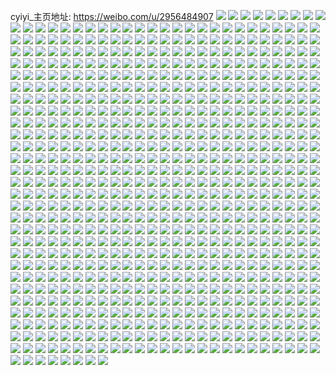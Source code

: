 cyiyi_主页地址: https://weibo.com/u/2956484907 
![](https://wx4.sinaimg.cn/mw2000/b038612bgy1h96nxqdq5dj20u01hc7wh.jpg) 
![](https://wx4.sinaimg.cn/mw2000/b038612bgy1h8zuvfen6yj248w6dcqvd.jpg) 
![](https://wx4.sinaimg.cn/mw2000/b038612bgy1h90svo3au1j26dc48w4qx.jpg) 
![](https://wx4.sinaimg.cn/mw2000/b038612bgy1h93q612ajaj223u35shdu.jpg) 
![](https://wx4.sinaimg.cn/mw2000/b038612bgy1h94slt84tcj22dc35snph.jpg) 
![](https://wx4.sinaimg.cn/mw2000/b038612bgy1h94sni13vaj21hc0zkdn4.jpg) 
![](https://wx4.sinaimg.cn/mw2000/b038612bgy1h94srbaf8bj21hc0zkq6m.jpg) 
![](https://wx4.sinaimg.cn/mw2000/b038612bgy1h8oos2y6pdj20sg0w615r.jpg) 
![](https://wx4.sinaimg.cn/mw2000/b038612bgy1h8oos2gsmoj20sg0zdqik.jpg) 
![](https://wx4.sinaimg.cn/mw2000/b038612bgy1h8jmyud7vwj210u1ge7so.jpg) 
![](https://wx4.sinaimg.cn/mw2000/b038612bgy1h8jmz20yt2j21400u0gw9.jpg) 
![](https://wx4.sinaimg.cn/mw2000/b038612bgy1h8jmxv2dutj22dr36c1ky.jpg) 
![](https://wx4.sinaimg.cn/mw2000/b038612bgy1h8jmz1f177j20u00lpn1i.jpg) 
![](https://wx4.sinaimg.cn/mw2000/b038612bgy1h8e7xm4horj20qo0vv42u.jpg) 
![](https://wx4.sinaimg.cn/mw2000/b038612bgy1h8c1e96xmnj22c02c0b29.jpg) 
![](https://wx4.sinaimg.cn/mw2000/b038612bgy1h8c1eamc66j22bc334b2a.jpg) 
![](https://wx4.sinaimg.cn/mw2000/b038612bgy1h8c1ecoy7lj23342bcnpf.jpg) 
![](https://wx4.sinaimg.cn/mw2000/b038612bgy1h8c1eexruxj20qo0v6q5o.jpg) 
![](https://wx4.sinaimg.cn/mw2000/b038612bgy1h8c1efz1tnj23342bckjl.jpg) 
![](https://wx4.sinaimg.cn/mw2000/b038612bgy1h8c1ehq6q7j22bc334qv6.jpg) 
![](https://wx4.sinaimg.cn/mw2000/b038612bgy1h7upljohsej21uo18gx1p.jpg) 
![](https://wx4.sinaimg.cn/mw2000/b038612bgy1h7upll0g84j21uo18gkj2.jpg) 
![](https://wx4.sinaimg.cn/mw2000/b038612bgy1h7upllkxhuj21lr164kgd.jpg) 
![](https://wx4.sinaimg.cn/mw2000/b038612bgy1h7upln0in0j21uo18gh8w.jpg) 
![](https://wx4.sinaimg.cn/mw2000/b038612bgy1h7uplpyl3zj21uo18gu0x.jpg) 
![](https://wx4.sinaimg.cn/mw2000/b038612bgy1h7vlaq2b5sj21tg28c1kx.jpg) 
![](https://wx4.sinaimg.cn/mw2000/b038612bgy1h7vfd5a857j21970w14am.jpg) 
![](https://wx4.sinaimg.cn/mw2000/b038612bgy1h7vlaogksxj21o01o04qp.jpg) 
![](https://wx4.sinaimg.cn/mw2000/b038612bgy1h7vlvvjd2sj20od0ekwh3.jpg) 
![](https://wx4.sinaimg.cn/mw2000/b038612bgy1h7o5r76q59j22202inkjl.jpg) 
![](https://wx4.sinaimg.cn/mw2000/b038612bgy1h7o5t5d5bjj22bc3341kz.jpg) 
![](https://wx4.sinaimg.cn/mw2000/b038612bgy1h7oo7ns8m5j20q10knmzp.jpg) 
![](https://wx4.sinaimg.cn/mw2000/b038612bgy1h7o5t7y104j23342bc4qr.jpg) 
![](https://wx4.sinaimg.cn/mw2000/b038612bgy1h7o5t2x3e6j21w02io1ky.jpg) 
![](https://wx4.sinaimg.cn/mw2000/b038612bgy1h7o5tocopaj20qo0hxmyt.jpg) 
![](https://wx4.sinaimg.cn/mw2000/b038612bgy1h7eelb5d2kj22c0340qh4.jpg) 
![](https://wx4.sinaimg.cn/mw2000/b038612bgy1h7eeldxhe1j22c0340qct.jpg) 
![](https://wx4.sinaimg.cn/mw2000/b038612bgy1h7ej74iyfbj20kq0e20uy.jpg) 
![](https://wx4.sinaimg.cn/mw2000/b038612bgy1h7ejcf5oxdj20iy0cbjsm.jpg) 
![](https://wx4.sinaimg.cn/mw2000/b038612bgy1h7ejbevjkxj20tp0staba.jpg) 
![](https://wx4.sinaimg.cn/mw2000/b038612bgy1h7eelvpy4lj20om0mgwjq.jpg) 
![](https://wx4.sinaimg.cn/mw2000/b038612bgy1h7eje5a1d6j20qo0kxmxu.jpg) 
![](https://wx4.sinaimg.cn/mw2000/b038612bgy1h7ej6qqtb5j21be0qoqc6.jpg) 
![](https://wx4.sinaimg.cn/mw2000/b038612bgy1h7ejelp4ruj20qo13t40d.jpg) 
![](https://wx4.sinaimg.cn/mw2000/b038612bgy1h7aaztchygj20q10gbjtr.jpg) 
![](https://wx4.sinaimg.cn/mw2000/b038612bgy1h7970r8eu0j20om0qdwj1.jpg) 
![](https://wx4.sinaimg.cn/mw2000/b038612bgy1h74i5pjxomj20u01t0qht.jpg) 
![](https://wx4.sinaimg.cn/mw2000/b038612bgy1h74i5t8i8qj20u01t07jq.jpg) 
![](https://wx4.sinaimg.cn/mw2000/b038612bgy1h70mpth1grj21mc25s0xe.jpg) 
![](https://wx4.sinaimg.cn/mw2000/b038612bgy1h70mpr9gf6j216o16ows9.jpg) 
![](https://wx4.sinaimg.cn/mw2000/b038612bgy1h70mpq2thyj20u0190dog.jpg) 
![](https://wx4.sinaimg.cn/mw2000/b038612bgy1h70mm0iycsj21ba0zgn01.jpg) 
![](https://wx4.sinaimg.cn/mw2000/b038612bgy1h70mrb2hrvj21mc25se81.jpg) 
![](https://wx4.sinaimg.cn/mw2000/b038612bgy1h70mt47l6zj20u019o45m.jpg) 
![](https://wx4.sinaimg.cn/mw2000/b038612bgy1h6tmu453wgj21o0280k0z.jpg) 
![](https://wx4.sinaimg.cn/mw2000/b038612bgy1h6tlksmc5xj23402c07wh.jpg) 
![](https://wx4.sinaimg.cn/mw2000/b038612bgy1h6tmopzjx8j21n21ginj2.jpg) 
![](https://wx4.sinaimg.cn/mw2000/b038612bgy1h6tjzqw55qj20sg2dc1kx.jpg) 
![](https://wx4.sinaimg.cn/mw2000/b038612bgy1h6tmocp9xdj21jk0zjjt1.jpg) 
![](https://wx4.sinaimg.cn/mw2000/b038612bgy1h6sjs6wudtj20lo0i477t.jpg) 
![](https://wx4.sinaimg.cn/mw2000/b038612bgy1h6sjrw9yugj22bc3347wi.jpg) 
![](https://wx4.sinaimg.cn/mw2000/b038612bgy1h6sjgasstgj20sg16owpa.jpg) 
![](https://wx4.sinaimg.cn/mw2000/b038612bgy1h6sje0e2zlj22bc334u0y.jpg) 
![](https://wx4.sinaimg.cn/mw2000/b038612bgy1h6jcie0l6gj20tc0t2q7h.jpg) 
![](https://wx4.sinaimg.cn/mw2000/b038612bgy1h6g7wrxa0zj20nm0n9wh7.jpg) 
![](https://wx4.sinaimg.cn/mw2000/b038612bgy1h6emetyx6tj20u01nb7jb.jpg) 
![](https://wx4.sinaimg.cn/mw2000/b038612bgy1h6ei3lnr59j217k0wo49r.jpg) 
![](https://wx4.sinaimg.cn/mw2000/b038612bgy1h68ivojak1j20qo0vh0ta.jpg) 
![](https://wx4.sinaimg.cn/mw2000/b038612bgy1h686wek46hj20sg11lwfo.jpg) 
![](https://wx4.sinaimg.cn/mw2000/b038612bgy1h60itpb307j20u00hgq3a.jpg) 
![](https://wx4.sinaimg.cn/mw2000/b038612bgy1h5z53sk1qej20om11o75j.jpg) 
![](https://wx4.sinaimg.cn/mw2000/b038612bgy1h5z53t0v4kj20om0mkwf4.jpg) 
![](https://wx4.sinaimg.cn/mw2000/b038612bgy1h5z53tp5cej20om0t5js9.jpg) 
![](https://wx4.sinaimg.cn/mw2000/b038612bgy1h60isn25d6j235s35sh2c.jpg) 
![](https://wx4.sinaimg.cn/mw2000/b038612bgy1h5z5i6nlb0j21ba0zgdid.jpg) 
![](https://wx4.sinaimg.cn/mw2000/b038612bgy1h5w1iq5ctzj21400u0aj2.jpg) 
![](https://wx4.sinaimg.cn/mw2000/b038612bgy1h5w1iqrny0j21ba0zg402.jpg) 
![](https://wx4.sinaimg.cn/mw2000/b038612bgy1h5ms4eydrrj23342bcnpf.jpg) 
![](https://wx4.sinaimg.cn/mw2000/b038612bgy1h5ms4bpxn6j23342bc7wi.jpg) 
![](https://wx4.sinaimg.cn/mw2000/b038612bgy1h5msgwi82uj20ot12lgp7.jpg) 
![](https://wx4.sinaimg.cn/mw2000/b038612bgy1h5ms4a117jj22c0340x6q.jpg) 
![](https://wx4.sinaimg.cn/mw2000/b038612bgy1h5iqyilxlsj20u0146dlz.jpg) 
![](https://wx4.sinaimg.cn/mw2000/b038612bgy1h5fz0j8u9qj20qn0t9abf.jpg) 
![](https://wx4.sinaimg.cn/mw2000/b038612bgy1h5eq7xx22fj20u0140dl3.jpg) 
![](https://wx4.sinaimg.cn/mw2000/b038612bgy1h5eq7yk8laj212p0u042j.jpg) 
![](https://wx4.sinaimg.cn/mw2000/b038612bgy1h5eqhshw4fj20u017ywin.jpg) 
![](https://wx4.sinaimg.cn/mw2000/b038612bgy1h5eq80xe69j21un0u07g3.jpg) 
![](https://wx4.sinaimg.cn/mw2000/b038612bgy1h5eq82iz3kj20ou1f6ad8.jpg) 
![](https://wx4.sinaimg.cn/mw2000/b038612bgy1h5eq83qtzsj21400u0jtu.jpg) 
![](https://wx4.sinaimg.cn/mw2000/b038612bgy1h5eq821p0jj20u0140gu3.jpg) 
![](https://wx4.sinaimg.cn/mw2000/b038612bgy1h5eq84jdoyj20u0140q6z.jpg) 
![](https://wx4.sinaimg.cn/mw2000/b038612bgy1h5wkko4udbj21hc0om0tu.jpg) 
![](https://wx4.sinaimg.cn/mw2000/b038612bgy1h55ccrgbs8j20u00dxwgk.jpg) 
![](https://wx4.sinaimg.cn/mw2000/b038612bgy1h55c71mldcj23342bc1kz.jpg) 
![](https://wx4.sinaimg.cn/mw2000/b038612bgy1h55c72s6g3j23342bcx6p.jpg) 
![](https://wx4.sinaimg.cn/mw2000/b038612bgy1h4v2bd37elj225s1mc4qp.jpg) 
![](https://wx4.sinaimg.cn/mw2000/b038612bgy1h4v2bbq7m0j225s1mchcg.jpg) 
![](https://wx4.sinaimg.cn/mw2000/b038612bgy1h4v2bfrs8zj21dk0rwdnr.jpg) 
![](https://wx4.sinaimg.cn/mw2000/b038612bgy1h4v2beq2vnj225s1mckjl.jpg) 
![](https://wx4.sinaimg.cn/mw2000/b038612bgy1h4v2bf8asxj20u0190wku.jpg) 
![](https://wx4.sinaimg.cn/mw2000/b038612bgy1h4v2mjhcjjj20u0140418.jpg) 
![](https://wx4.sinaimg.cn/mw2000/b038612bgy1h4rc5ohfpvj20py1e3ad5.jpg) 
![](https://wx4.sinaimg.cn/mw2000/b038612bgy1h4rar729oaj22ao328npe.jpg) 
![](https://wx4.sinaimg.cn/mw2000/b038612bgy1h4rar906i3j23282aonpe.jpg) 
![](https://wx4.sinaimg.cn/mw2000/b038612bgy1h4rbp66u35j22ip1w14qp.jpg) 
![](https://wx4.sinaimg.cn/mw2000/b038612bgy1h4rb7z56h3j22bc2mokjm.jpg) 
![](https://wx4.sinaimg.cn/mw2000/b038612bgy1h4rarc8cc3j23282ao4qr.jpg) 
![](https://wx4.sinaimg.cn/mw2000/b038612bgy1h4rarf498mj23282aohdv.jpg) 
![](https://wx4.sinaimg.cn/mw2000/b038612bgy1h4raqs62thj22bc334x6p.jpg) 
![](https://wx4.sinaimg.cn/mw2000/b038612bgy1h4raszk5f5j23282ao4qr.jpg) 
![](https://wx4.sinaimg.cn/mw2000/b038612bgy1h4kj8qz01gj23342bcb2a.jpg) 
![](https://wx4.sinaimg.cn/mw2000/b038612bgy1h4ewg0garuj20s10o30v1.jpg) 
![](https://wx4.sinaimg.cn/mw2000/b038612bgy1h4dkfeaw6lj20nn0k0mye.jpg) 
![](https://wx4.sinaimg.cn/mw2000/b038612bgy1h4drwpdvtwj20qk0m1ad3.jpg) 
![](https://wx4.sinaimg.cn/mw2000/b038612bgy1h4dker6lvhj22bc334u0y.jpg) 
![](https://wx4.sinaimg.cn/mw2000/b038612bgy1h4drvttwioj20qo0gnwf1.jpg) 
![](https://wx4.sinaimg.cn/mw2000/b038612bgy1h4bwr64lq9j20u01t0qbt.jpg) 
![](https://wx4.sinaimg.cn/mw2000/b038612bgy1h450x8q44hj22bc334x6p.jpg) 
![](https://wx4.sinaimg.cn/mw2000/b038612bgy1h450xam8nhj22bc334x6p.jpg) 
![](https://wx4.sinaimg.cn/mw2000/b038612bgy1h47dm7hck1j22bc334x6p.jpg) 
![](https://wx4.sinaimg.cn/mw2000/b038612bgy1h47l9r0zegj22bc334x6p.jpg) 
![](https://wx4.sinaimg.cn/mw2000/b038612bgy1h47l9ti4h1j22bc334u0x.jpg) 
![](https://wx4.sinaimg.cn/mw2000/b038612bgy1h47tgi2gptj23342bchdu.jpg) 
![](https://wx4.sinaimg.cn/mw2000/b038612bgy1h3svwbikfcj21400u047u.jpg) 
![](https://wx4.sinaimg.cn/mw2000/b038612bgy1h3syy5crezj23342bc4qr.jpg) 
![](https://wx4.sinaimg.cn/mw2000/b038612bgy1h3syyc3ywnj21wj1z94qp.jpg) 
![](https://wx4.sinaimg.cn/mw2000/b038612bgy1h3w0t9p20sj22bc26mx6p.jpg) 
![](https://wx4.sinaimg.cn/mw2000/b038612bgy1h3x5xs88k6j20mg0iwabz.jpg) 
![](https://wx4.sinaimg.cn/mw2000/b038612bgy1h3x5cqnb5kj22bc334x6p.jpg) 
![](https://wx4.sinaimg.cn/mw2000/b038612bgy1h3kmphhkslj20qo0qoadc.jpg) 
![](https://wx4.sinaimg.cn/mw2000/b038612bgy1h3cqikyc0ej22c03404qs.jpg) 
![](https://wx4.sinaimg.cn/mw2000/b038612bgy1h3cqish7bsj21900u0qdm.jpg) 
![](https://wx4.sinaimg.cn/mw2000/b038612bgy1h3cqih73xvj229u315kjm.jpg) 
![](https://wx4.sinaimg.cn/mw2000/b038612bgy1h3cqin39p0j23k02dcx6r.jpg) 
![](https://wx4.sinaimg.cn/mw2000/b038612bgy1h3cqirbgbqj23k02dcqv9.jpg) 
![](https://wx4.sinaimg.cn/mw2000/b038612bgy1h3cqo2f8zaj213y0u0gwf.jpg) 
![](https://wx4.sinaimg.cn/mw2000/b038612bgy1h3cqienfj7j20qc1cs15n.jpg) 
![](https://wx4.sinaimg.cn/mw2000/b038612bgy1h3cqif4ex7j20u00u0487.jpg) 
![](https://wx4.sinaimg.cn/mw2000/b038612bgy1h3cqifoqpxj20qc1d2du8.jpg) 
![](https://wx4.sinaimg.cn/mw2000/b038612bgy1h37ozusscpj23342bckjm.jpg) 
![](https://wx4.sinaimg.cn/mw2000/b038612bgy1h37ozwhcmoj22bc3341ky.jpg) 
![](https://wx4.sinaimg.cn/mw2000/b038612bgy1h3a3125zpbj216o1kw7ne.jpg) 
![](https://wx4.sinaimg.cn/mw2000/b038612bgy1h3a29er8i2j23342bcb2a.jpg) 
![](https://wx4.sinaimg.cn/mw2000/b038612bgy1h316v7vb9mj20qo0oadit.jpg) 
![](https://wx4.sinaimg.cn/mw2000/b038612bgy1h2xmiz3mrsj225s1mctz0.jpg) 
![](https://wx4.sinaimg.cn/mw2000/b038612bgy1h2xmix7cucj21kw16ong9.jpg) 
![](https://wx4.sinaimg.cn/mw2000/b038612bgy1h2m6kv0iv2j20sg28l7m5.jpg) 
![](https://wx4.sinaimg.cn/mw2000/b038612bgy1h2xmj261plj223w1emtty.jpg) 
![](https://wx4.sinaimg.cn/mw2000/b038612bgy1h2xcg2tm00j22c71zvhdt.jpg) 
![](https://wx4.sinaimg.cn/mw2000/b038612bgy1h2xmj0tg9cj225s1mcnlo.jpg) 
![](https://wx4.sinaimg.cn/mw2000/b038612bgy1h2xmivrttqj225s1mc4qp.jpg) 
![](https://wx4.sinaimg.cn/mw2000/b038612bgy1h2xmitxsr8j225s1mcb29.jpg) 
![](https://wx4.sinaimg.cn/mw2000/b038612bgy1h2yylyb94kj22bc334b29.jpg) 
![](https://wx4.sinaimg.cn/mw2000/b038612bgy1h2ykskxsjzj215v13v16q.jpg) 
![](https://wx4.sinaimg.cn/mw2000/b038612bgy1h2ykggz237j20qo0ph76g.jpg) 
![](https://wx4.sinaimg.cn/mw2000/b038612bgy1h2vklda4tzj235s2dc7wi.jpg) 
![](https://wx4.sinaimg.cn/mw2000/b038612bgy1h2vkl632bwj23344mo7wl.jpg) 
![](https://wx4.sinaimg.cn/mw2000/b038612bgy1h2vkl8xxqlj223u35su0y.jpg) 
![](https://wx4.sinaimg.cn/mw2000/b038612bgy1h2vbzc1d70j23402c0e82.jpg) 
![](https://wx4.sinaimg.cn/mw2000/b038612bly1h2v4uzgx73j21xn23nqv5.jpg) 
![](https://wx4.sinaimg.cn/mw2000/b038612bly1h2v7sam9xpj23344mo7wl.jpg) 
![](https://wx4.sinaimg.cn/mw2000/b038612bly1h2v4xtazboj24mo334nph.jpg) 
![](https://wx4.sinaimg.cn/mw2000/b038612bly1h2v4v5s6r6j22ao328b2b.jpg) 
![](https://wx4.sinaimg.cn/mw2000/b038612bgy1h2xacc915rj22dc35skjn.jpg) 
![](https://wx4.sinaimg.cn/mw2000/b038612bly1h2t6yd2zy1j22dc35sqv7.jpg) 
![](https://wx4.sinaimg.cn/mw2000/b038612bly1h2t6ykt9b9j223u35sx6p.jpg) 
![](https://wx4.sinaimg.cn/mw2000/b038612bly1h2t6ygu1nsj23344mo4qu.jpg) 
![](https://wx4.sinaimg.cn/mw2000/b038612bly1h2t6xiqvk8j23402dv1kz.jpg) 
![](https://wx4.sinaimg.cn/mw2000/b038612bly1h2t78385zpj24mo334npi.jpg) 
![](https://wx4.sinaimg.cn/mw2000/b038612bgy1h2xab92scyj23344moe85.jpg) 
![](https://wx4.sinaimg.cn/mw2000/b038612bgy1h2xabbzk21j235s23uqv6.jpg) 
![](https://wx4.sinaimg.cn/mw2000/b038612bgy1h2xabe1vgcj223u35s4qq.jpg) 
![](https://wx4.sinaimg.cn/mw2000/b038612bgy1h2xabi6uvkj235s23uqv6.jpg) 
![](https://wx4.sinaimg.cn/mw2000/b038612bgy1h2d062w21hj22bc3341ky.jpg) 
![](https://wx4.sinaimg.cn/mw2000/b038612bgy1h26tso32ogj23282aoe82.jpg) 
![](https://wx4.sinaimg.cn/mw2000/b038612bgy1h2juqrq6tpj229o2oxb2a.jpg) 
![](https://wx4.sinaimg.cn/mw2000/b038612bgy1h2jup0p8cnj22bc334npe.jpg) 
![](https://wx4.sinaimg.cn/mw2000/b038612bgy1h2ju3q61t1j23342bc7wi.jpg) 
![](https://wx4.sinaimg.cn/mw2000/b038612bgy1h2juvz7qstj20ok18rtea.jpg) 
![](https://wx4.sinaimg.cn/mw2000/b038612bgy1h2gdyqqgi6j21wj2bcu0x.jpg) 
![](https://wx4.sinaimg.cn/mw2000/b038612bgy1h2gdz0a1ldj223v35t7wi.jpg) 
![](https://wx4.sinaimg.cn/mw2000/b038612bgy1h2gdyt1qozj21uy2tfqv7.jpg) 
![](https://wx4.sinaimg.cn/mw2000/b038612bgy1h2gdyx26lwj23342bcu0y.jpg) 
![](https://wx4.sinaimg.cn/mw2000/b038612bgy1h2gdyuoh0tj20sg16otng.jpg) 
![](https://wx4.sinaimg.cn/mw2000/b038612bgy1h2gdyy5m7kj216o1kw18d.jpg) 
![](https://wx4.sinaimg.cn/mw2000/b038612bgy1h2ggpp6gddj235s35su0x.jpg) 
![](https://wx4.sinaimg.cn/mw2000/b038612bgy1h2gghdtu9gj23282aohdu.jpg) 
![](https://wx4.sinaimg.cn/mw2000/b038612bgy1h2gghgjjf7j20o10k540h.jpg) 
![](https://wx4.sinaimg.cn/mw2000/b038612bgy1h1z1u1ciakj22bc3344qq.jpg) 
![](https://wx4.sinaimg.cn/mw2000/b038612bgy1h21dd1nwynj22bc334x6p.jpg) 
![](https://wx4.sinaimg.cn/mw2000/b038612bgy1h1z1u6d1y9j22bc292kjl.jpg) 
![](https://wx4.sinaimg.cn/mw2000/b038612bgy1h1zl1bpemij22am3401ky.jpg) 
![](https://wx4.sinaimg.cn/mw2000/b038612bgy1h2081a2fxcj20m80goglv.jpg) 
![](https://wx4.sinaimg.cn/mw2000/b038612bgy1h21ddae6t5j216o1kwx5q.jpg) 
![](https://wx4.sinaimg.cn/mw2000/b038612bgy1h21dmqfxxcj22io1w0u0x.jpg) 
![](https://wx4.sinaimg.cn/mw2000/b038612bgy1h1z3axye48j21mc25s4qp.jpg) 
![](https://wx4.sinaimg.cn/mw2000/b038612bgy1h1z1u2pz6qj23342bcnpd.jpg) 
![](https://wx4.sinaimg.cn/mw2000/b038612bgy1h1t8yo7avcj20my0uln0c.jpg) 
![](https://wx4.sinaimg.cn/mw2000/b038612bgy1h1u1xrsel3j22bc334qv7.jpg) 
![](https://wx4.sinaimg.cn/mw2000/b038612bgy1h1tapdwumjj22bc2bc1ky.jpg) 
![](https://wx4.sinaimg.cn/mw2000/b038612bgy1h1wg6c8n7vj22bc1lv4qq.jpg) 
![](https://wx4.sinaimg.cn/mw2000/b038612bgy1h1wc5uencij23342bckjl.jpg) 
![](https://wx4.sinaimg.cn/mw2000/b038612bgy1h1t8ysmns1j23402c01l0.jpg) 
![](https://wx4.sinaimg.cn/mw2000/b038612bgy1h1wjtpytjgj22801o04qq.jpg) 
![](https://wx4.sinaimg.cn/mw2000/b038612bgy1h1t8ypjqg7j23342bcnpe.jpg) 
![](https://wx4.sinaimg.cn/mw2000/b038612bgy1h1wc81cdevj22bc334npd.jpg) 
![](https://wx4.sinaimg.cn/mw2000/b038612bgy1h1imd1s84mj22801o0npd.jpg) 
![](https://wx4.sinaimg.cn/mw2000/b038612bgy1h1imda4v9hj22c0340npf.jpg) 
![](https://wx4.sinaimg.cn/mw2000/b038612bgy1h1imd4i1jkj22801o01ky.jpg) 
![](https://wx4.sinaimg.cn/mw2000/b038612bgy1h1imk8qfy2j228p2zmu0y.jpg) 
![](https://wx4.sinaimg.cn/mw2000/b038612bgy1h19jwb1z1wj23342bcx6p.jpg) 
![](https://wx4.sinaimg.cn/mw2000/b038612bgy1h19jwc8rlyj23342bcu0x.jpg) 
![](https://wx4.sinaimg.cn/mw2000/b038612bgy1h19jwdjjqej23342bce82.jpg) 
![](https://wx4.sinaimg.cn/mw2000/b038612bgy1h1c1g5wed3j23342bcx6q.jpg) 
![](https://wx4.sinaimg.cn/mw2000/b038612bgy1h1d1c6y0qrj21kw16o7sz.jpg) 
![](https://wx4.sinaimg.cn/mw2000/b038612bgy1h1fbfj9ihhj23342bcb2b.jpg) 
![](https://wx4.sinaimg.cn/mw2000/b038612bgy1h18fh72vd3j210k0u0gpl.jpg) 
![](https://wx4.sinaimg.cn/mw2000/b038612bgy1h186rdro4wj20pc0dnjsb.jpg) 
![](https://wx4.sinaimg.cn/mw2000/b038612bgy1h13y1h4bpxj20u0160q8x.jpg) 
![](https://wx4.sinaimg.cn/mw2000/b038612bgy1h17ehvhkxbj20pc0dnt9c.jpg) 
![](https://wx4.sinaimg.cn/mw2000/b038612bgy1h16biixoitj20u0140ady.jpg) 
![](https://wx4.sinaimg.cn/mw2000/b038612bgy1h1dtf3z2hnj20sg19e4l0.jpg) 
![](https://wx4.sinaimg.cn/mw2000/b038612bgy1h1dtf4ew12j21400u07cd.jpg) 
![](https://wx4.sinaimg.cn/mw2000/b038612bgy1h1dtf5ryr3j20u0140gtc.jpg) 
![](https://wx4.sinaimg.cn/mw2000/b038612bgy1h1dtf4xv9jj21400u0tgo.jpg) 
![](https://wx4.sinaimg.cn/mw2000/b038612bgy1h0y1p775yfj22bc3347wi.jpg) 
![](https://wx4.sinaimg.cn/mw2000/b038612bgy1h0y1pcip8vj23342bcx6p.jpg) 
![](https://wx4.sinaimg.cn/mw2000/b038612bgy1h0y1qs5fjqj23342bc4qr.jpg) 
![](https://wx4.sinaimg.cn/mw2000/b038612bgy1h0y1p5iokjj22c0340b2a.jpg) 
![](https://wx4.sinaimg.cn/mw2000/b038612bgy1h0y1p9ry9xj23342bcu0z.jpg) 
![](https://wx4.sinaimg.cn/mw2000/b038612bgy1h0y1pb4go7j216o1kw7wh.jpg) 
![](https://wx4.sinaimg.cn/mw2000/b038612bgy1h0omkztg4rj23342bcx6p.jpg) 
![](https://wx4.sinaimg.cn/mw2000/b038612bgy1h0r79xgke5j21kw16oqv5.jpg) 
![](https://wx4.sinaimg.cn/mw2000/b038612bgy1h0r7a7b1mfj216o1kwtra.jpg) 
![](https://wx4.sinaimg.cn/mw2000/b038612bgy1h0r792mp0lj216o1kwnpd.jpg) 
![](https://wx4.sinaimg.cn/mw2000/b038612bgy1h0r7d0oya3j21kw16ou0x.jpg) 
![](https://wx4.sinaimg.cn/mw2000/b038612bgy1h0r7l8gq8dj21kw16ohcc.jpg) 
![](https://wx4.sinaimg.cn/mw2000/b038612bgy1h02xlvc3raj23282aoqv6.jpg) 
![](https://wx4.sinaimg.cn/mw2000/b038612bgy1h02xltv4flj21kw16o7n1.jpg) 
![](https://wx4.sinaimg.cn/mw2000/b038612bgy1h0ao7mezc7j23342bc1l0.jpg) 
![](https://wx4.sinaimg.cn/mw2000/b038612bgy1h02xlz0yjdj23402c0e83.jpg) 
![](https://wx4.sinaimg.cn/mw2000/b038612bgy1h02xm29hi0j22c0340u0y.jpg) 
![](https://wx4.sinaimg.cn/mw2000/b038612bgy1h0ao7ylt41j23342bc4qq.jpg) 
![](https://wx4.sinaimg.cn/mw2000/b038612bgy1h0ao7qghs3j22bc334e82.jpg) 
![](https://wx4.sinaimg.cn/mw2000/b038612bgy1h0aon83w3yj20qo0jowhb.jpg) 
![](https://wx4.sinaimg.cn/mw2000/b038612bgy1h0aogg6b4bj23342bcx6p.jpg) 
![](https://wx4.sinaimg.cn/mw2000/b038612bgy1gzy1kfbgbsj216o1kwqge.jpg) 
![](https://wx4.sinaimg.cn/mw2000/b038612bgy1gzy1kj8yr2j22402tc1l0.jpg) 
![](https://wx4.sinaimg.cn/mw2000/b038612bgy1gzy1kgjfbcj22402tc1ky.jpg) 
![](https://wx4.sinaimg.cn/mw2000/b038612bgy1gzdbkp6tk8j22b42b4kjl.jpg) 
![](https://wx4.sinaimg.cn/mw2000/b038612bgy1gzdbliqpnwj22b42b4npd.jpg) 
![](https://wx4.sinaimg.cn/mw2000/b038612bgy1gzdbmiiakuj20u00u0gn9.jpg) 
![](https://wx4.sinaimg.cn/mw2000/b038612bgy1gzde9z2skyj20qo0xmwf8.jpg) 
![](https://wx4.sinaimg.cn/mw2000/b038612bgy1gzdbt79fhoj20sg1kwdu8.jpg) 
![](https://wx4.sinaimg.cn/mw2000/b038612bgy1gzdeaprfsoj21w02io7wh.jpg) 
![](https://wx4.sinaimg.cn/mw2000/b038612bgy1gzcr6mn2a4j20u01t0dl8.jpg) 
![](https://wx4.sinaimg.cn/mw2000/b038612bgy1gzb1ss735tj23282ao1kz.jpg) 
![](https://wx4.sinaimg.cn/mw2000/b038612bgy1gzb1su1e6pj23282ao4qq.jpg) 
![](https://wx4.sinaimg.cn/mw2000/b038612bgy1gz6igla9ssj20u0140qe0.jpg) 
![](https://wx4.sinaimg.cn/mw2000/b038612bgy1gz6igc7c3mj21mc25sb29.jpg) 
![](https://wx4.sinaimg.cn/mw2000/b038612bgy1gz6igej2hfj21mc1mchdt.jpg) 
![](https://wx4.sinaimg.cn/mw2000/b038612bgy1gz6igk9qw9j21mc25shdt.jpg) 
![](https://wx4.sinaimg.cn/mw2000/b038612bgy1gz6igpq8t9j218y0ty12x.jpg) 
![](https://wx4.sinaimg.cn/mw2000/b038612bgy1gz6iggz95hj21mc1mcb29.jpg) 
![](https://wx4.sinaimg.cn/mw2000/b038612bgy1gz4ughn94cj20u01o0wkq.jpg) 
![](https://wx4.sinaimg.cn/mw2000/b038612bgy1gz4ugi3ujej20u01o0tdh.jpg) 
![](https://wx4.sinaimg.cn/mw2000/b038612bgy1gz4ugjhy9oj20u01o0gps.jpg) 
![](https://wx4.sinaimg.cn/mw2000/b038612bgy1gz4ugk4a4lj20u01nzwla.jpg) 
![](https://wx4.sinaimg.cn/mw2000/b038612bgy1gz4ugkmvm3j20u01o0q6f.jpg) 
![](https://wx4.sinaimg.cn/mw2000/b038612bgy1gz4ugl2wc6j20u01o0ai8.jpg) 
![](https://wx4.sinaimg.cn/mw2000/b038612bgy1gz4uglk8x4j20u01nzwlx.jpg) 
![](https://wx4.sinaimg.cn/mw2000/b038612bgy1gz4uglztalj20u01nzjvo.jpg) 
![](https://wx4.sinaimg.cn/mw2000/b038612bgy1gz1qyh8g51j22b42b4x6p.jpg) 
![](https://wx4.sinaimg.cn/mw2000/b038612bgy1gz1qyio5o2j21w01w07wi.jpg) 
![](https://wx4.sinaimg.cn/mw2000/b038612bgy1gz1r00s0u6j22bc2bckjl.jpg) 
![](https://wx4.sinaimg.cn/mw2000/b038612bgy1gz1r027dbaj22bc2bcqv5.jpg) 
![](https://wx4.sinaimg.cn/mw2000/b038612bgy1gz0ftguvyqj206o06oglu.jpg) 
![](https://wx4.sinaimg.cn/mw2000/b038612bgy1gyq9i8b972j21o0190qv5.jpg) 
![](https://wx4.sinaimg.cn/mw2000/b038612bgy1gyjtvfunq3j20qs0ppgnb.jpg) 
![](https://wx4.sinaimg.cn/mw2000/b038612bgy1gydaezvnpaj23342bc7wj.jpg) 
![](https://wx4.sinaimg.cn/mw2000/b038612bgy1gydaenc2sij22yn22l4qq.jpg) 
![](https://wx4.sinaimg.cn/mw2000/b038612bgy1gydaexlnypj23342bcnpd.jpg) 
![](https://wx4.sinaimg.cn/mw2000/b038612bgy1gyddiu5jhtj21kw16owyd.jpg) 
![](https://wx4.sinaimg.cn/mw2000/b038612bgy1gxs6wtjuduj20u01t0gs2.jpg) 
![](https://wx4.sinaimg.cn/mw2000/b038612bgy1gxs6wu5aalj20u01t013h.jpg) 
![](https://wx4.sinaimg.cn/mw2000/b038612bgy1gxs6wun2dqj20u01t011q.jpg) 
![](https://wx4.sinaimg.cn/mw2000/b038612bgy1gxpb0nz5yuj20qo0jgq4e.jpg) 
![](https://wx4.sinaimg.cn/mw2000/b038612bgy1gxpb0opx6mj20qk0jhjsu.jpg) 
![](https://wx4.sinaimg.cn/mw2000/b038612bgy1gxeylx2lu8j20qo0i0q5e.jpg) 
![](https://wx4.sinaimg.cn/mw2000/b038612bgy1gxeyoe8r82j20pj0ewwf0.jpg) 
![](https://wx4.sinaimg.cn/mw2000/b038612bgy1gxdt9bcwgaj20qo0o8q4m.jpg) 
![](https://wx4.sinaimg.cn/mw2000/b038612bgy1gwep0rvd7zj23342bcnpf.jpg) 
![](https://wx4.sinaimg.cn/mw2000/b038612bgy1gwep0mt6lej219v0wq1b5.jpg) 
![](https://wx4.sinaimg.cn/mw2000/b038612bgy1gwkbrkbdfbj22bc334b2a.jpg) 
![](https://wx4.sinaimg.cn/mw2000/b038612bgy1gwep0vmcxyj22bc25kb2a.jpg) 
![](https://wx4.sinaimg.cn/mw2000/b038612bgy1gwuz3jv0v9j216o1kwh8r.jpg) 
![](https://wx4.sinaimg.cn/mw2000/b038612bgy1gwv26uoxvhj22bc3344qq.jpg) 
![](https://wx4.sinaimg.cn/mw2000/b038612bgy1gwsq2vhyo9j20u01t0wof.jpg) 
![](https://wx4.sinaimg.cn/mw2000/b038612bgy1gwqlrvlna7j20qo0ny3zl.jpg) 
![](https://wx4.sinaimg.cn/mw2000/b038612bgy1gwodut85c9j213z0qojz7.jpg) 
![](https://wx4.sinaimg.cn/mw2000/b038612bgy1gwodvdjjs7j20qo0ietc2.jpg) 
![](https://wx4.sinaimg.cn/mw2000/003e56Mrgy1gvg6ca1z93j63342bcnpe02.jpg) 
![](https://wx4.sinaimg.cn/mw2000/b038612bgy1gvtydcc8xgj20qo0zlgo8.jpg) 
![](https://wx4.sinaimg.cn/mw2000/b038612bgy1gvzvm3t7kzj23342bcx6q.jpg) 
![](https://wx4.sinaimg.cn/mw2000/b038612bgy1gvtyd95h75j22bc334b2b.jpg) 
![](https://wx4.sinaimg.cn/mw2000/b038612bgy1gvzvnlikbaj22b42b4u0x.jpg) 
![](https://wx4.sinaimg.cn/mw2000/b038612bgy1gvtydboe48j22b42b4b29.jpg) 
![](https://wx4.sinaimg.cn/mw2000/b038612bgy1gw00n044tcj20qo0u042l.jpg) 
![](https://wx4.sinaimg.cn/mw2000/b038612bgy1gvzvm93r68j22b42b4x6p.jpg) 
![](https://wx4.sinaimg.cn/mw2000/b038612bgy1gvzvn3644dj22b42b47wi.jpg) 
![](https://wx4.sinaimg.cn/mw2000/003e56Mrgy1gvcqzhtu96j60u00mzdjj02.jpg) 
![](https://wx4.sinaimg.cn/mw2000/003e56Mrgy1guzjm7326ij63342bc1kz02.jpg) 
![](https://wx4.sinaimg.cn/mw2000/003e56Mrgy1guzjm9thl5j63342bcqv502.jpg) 
![](https://wx4.sinaimg.cn/mw2000/003e56Mrgy1guzjmuamstj63342bcx6p02.jpg) 
![](https://wx4.sinaimg.cn/mw2000/003e56Mrgy1guzsk9plf4j63342bckjm02.jpg) 
![](https://wx4.sinaimg.cn/mw2000/003e56Mrgy1gv053fcqayj60qo0k078002.jpg) 
![](https://wx4.sinaimg.cn/mw2000/003e56Mrgy1gv054hbtp8j61zk2nf1kx02.jpg) 
![](https://wx4.sinaimg.cn/mw2000/003e56Mrgy1guokr0d3adj61400u079u02.jpg) 
![](https://wx4.sinaimg.cn/mw2000/003e56Mrgy1guokrj6nw8j60qo0iv40p02.jpg) 
![](https://wx4.sinaimg.cn/mw2000/003e56Mrgy1guhqmk4mx3j61kw16o1kx02.jpg) 
![](https://wx4.sinaimg.cn/mw2000/003e56Mrgy1guhqmlj1puj62b42b4e8102.jpg) 
![](https://wx4.sinaimg.cn/mw2000/003e56Mrgy1gujt2lxt1aj61kw16ox1102.jpg) 
![](https://wx4.sinaimg.cn/mw2000/003e56Mrgy1gujt351sv6j63342bce8102.jpg) 
![](https://wx4.sinaimg.cn/mw2000/003e56Mrgy1gujt31u8krj61kw16ox1f02.jpg) 
![](https://wx4.sinaimg.cn/mw2000/003e56Mrgy1gujt3bvx40j62bc334hdt02.jpg) 
![](https://wx4.sinaimg.cn/mw2000/003e56Mrgy1gtcr6eulpwj62b42b4b2a02.jpg) 
![](https://wx4.sinaimg.cn/mw2000/003e56Mrgy1gtcr6gx655j61kw16otxi02.jpg) 
![](https://wx4.sinaimg.cn/mw2000/003e56Mrgy1gtcr6iluy3j61kw16o1e702.jpg) 
![](https://wx4.sinaimg.cn/mw2000/003e56Mrgy1gtl6vmt33wj62b42b41ky02.jpg) 
![](https://wx4.sinaimg.cn/mw2000/003e56Mrgy1gtl6vnsogyj61kw16okh102.jpg) 
![](https://wx4.sinaimg.cn/mw2000/003e56Mrgy1gts54rn2pcj60qo0r841u02.jpg) 
![](https://wx4.sinaimg.cn/mw2000/003e56Mrgy1gts53stnrnj61kw16o1i702.jpg) 
![](https://wx4.sinaimg.cn/mw2000/003e56Mrgy1gts542vf15j62b42b4hdu02.jpg) 
![](https://wx4.sinaimg.cn/mw2000/003e56Mrgy1gts567fqkhj62b42b4b2a02.jpg) 
![](https://wx4.sinaimg.cn/mw2000/b038612bgy1gsca0el19qj21l61kwnpd.jpg) 
![](https://wx4.sinaimg.cn/mw2000/b038612bgy1gsc3dtspbzj20o60s5whc.jpg) 
![](https://wx4.sinaimg.cn/mw2000/b038612bgy1gsc1k9vjnfj21kw16okjl.jpg) 
![](https://wx4.sinaimg.cn/mw2000/b038612bgy1gsc2bf6e9dj20lc0qw104.jpg) 
![](https://wx4.sinaimg.cn/mw2000/b038612bgy1grp0xtf6a0j22b42b4u0x.jpg) 
![](https://wx4.sinaimg.cn/mw2000/b038612bgy1gs41ysvvc5j22b42b4u0y.jpg) 
![](https://wx4.sinaimg.cn/mw2000/b038612bgy1gs3uc59d3cj20qo0ml0vv.jpg) 
![](https://wx4.sinaimg.cn/mw2000/b038612bgy1gs3uclxrfhj22b42b4hdu.jpg) 
![](https://wx4.sinaimg.cn/mw2000/b038612bgy1gs41yqg3usj22b42b4kjl.jpg) 
![](https://wx4.sinaimg.cn/mw2000/b038612bgy1gs4375wk50j21o0280npf.jpg) 
![](https://wx4.sinaimg.cn/mw2000/003e56Mrgy1grtolvbuwbj60ku0kudig02.jpg) 
![](https://wx4.sinaimg.cn/mw2000/b038612bgy1grqtwjhfn0j20u01t0qm5.jpg) 
![](https://wx4.sinaimg.cn/mw2000/b038612bgy1grqu0en4zsj20u00or3zz.jpg) 
![](https://wx4.sinaimg.cn/mw2000/b038612bgy1grqu21hcmlj20y635s4qp.jpg) 
![](https://wx4.sinaimg.cn/mw2000/b038612bgy1grmlt8lhokj23401r04qs.jpg) 
![](https://wx4.sinaimg.cn/mw2000/b038612bgy1grmlta7ixij21i10uee81.jpg) 
![](https://wx4.sinaimg.cn/mw2000/b038612bgy1grmltayao0j213e0m6arq.jpg) 
![](https://wx4.sinaimg.cn/mw2000/b038612bgy1grmltc4g5fj21kw0w0b29.jpg) 
![](https://wx4.sinaimg.cn/mw2000/b038612bgy1grkdacwgikj21401o2e81.jpg) 
![](https://wx4.sinaimg.cn/mw2000/b038612bgy1grkdaerzepj21401o27wh.jpg) 
![](https://wx4.sinaimg.cn/mw2000/b038612bgy1grkdagtmdpj21kw16ohdt.jpg) 
![](https://wx4.sinaimg.cn/mw2000/b038612bgy1grkdaoyluqj20qo0tojsi.jpg) 
![](https://wx4.sinaimg.cn/mw2000/b038612bgy1gri39kfgjoj216o0tee2o.jpg) 
![](https://wx4.sinaimg.cn/mw2000/b038612bgy1gri39mty8aj22b42b4npe.jpg) 
![](https://wx4.sinaimg.cn/mw2000/b038612bgy1gr8njlf8yjj205k05k3zt.jpg) 
![](https://wx4.sinaimg.cn/mw2000/b038612bgy1gqz4yz1ngjj20eo0dvt9h.jpg) 
![](https://wx4.sinaimg.cn/mw2000/b038612bgy1gqrio088b6j216o1kw4qq.jpg) 
![](https://wx4.sinaimg.cn/mw2000/b038612bgy1gq5gzo4rd5j20u01t07j7.jpg) 
![](https://wx4.sinaimg.cn/mw2000/b038612bgy1gq5gztlmxfj225s1mchdv.jpg) 
![](https://wx4.sinaimg.cn/mw2000/b038612bgy1gq5gzqq5odj225s1mc4qr.jpg) 
![](https://wx4.sinaimg.cn/mw2000/b038612bgy1gq5gzuyq6yj21kw16o4qq.jpg) 
![](https://wx4.sinaimg.cn/mw2000/b038612bly1gpwalobcr7j23342bc1kz.jpg) 
![](https://wx4.sinaimg.cn/mw2000/b038612bly1gpxcjoow6mj216o1kw7wh.jpg) 
![](https://wx4.sinaimg.cn/mw2000/b038612bly1gpxcjr5mysj22bc334hdt.jpg) 
![](https://wx4.sinaimg.cn/mw2000/b038612bgy1gpzpzpgr5pj21o01901kz.jpg) 
![](https://wx4.sinaimg.cn/mw2000/b038612bgy1gpzpzr6q8pj216o1kwu0x.jpg) 
![](https://wx4.sinaimg.cn/mw2000/b038612bgy1gpzpzsf7v3j216o1kw1kx.jpg) 
![](https://wx4.sinaimg.cn/mw2000/b038612bly1gpuxll8r95j23342bckjm.jpg) 
![](https://wx4.sinaimg.cn/mw2000/b038612bly1gpuxln197wj22bc28ce82.jpg) 
![](https://wx4.sinaimg.cn/mw2000/b038612bly1gpuxljc5ktj23342bcu12.jpg) 
![](https://wx4.sinaimg.cn/mw2000/b038612bly1gpuxlezm2xj21400u0ke0.jpg) 
![](https://wx4.sinaimg.cn/mw2000/b038612bly1gpuxlg1aqoj21kw16ohdt.jpg) 
![](https://wx4.sinaimg.cn/mw2000/b038612bly1gpuxlgm9v9j20rs0nvn3l.jpg) 
![](https://wx4.sinaimg.cn/mw2000/b038612bly1gp552ib3nnj21400u0goq.jpg) 
![](https://wx4.sinaimg.cn/mw2000/b038612bly1gp54f3flfaj202h02n743.jpg) 
![](https://wx4.sinaimg.cn/mw2000/b038612bly1gowhqswi6zj23342bc7wk.jpg) 
![](https://wx4.sinaimg.cn/mw2000/b038612bly1gozuuwzoq0j20o80hqgnb.jpg) 
![](https://wx4.sinaimg.cn/mw2000/b038612bly1gozuugeejqj20pt1f6jtb.jpg) 
![](https://wx4.sinaimg.cn/mw2000/b038612bly1gozuu6adu9j20qo0y4ad4.jpg) 
![](https://wx4.sinaimg.cn/mw2000/b038612bly1gozut2wt3nj21400u04kp.jpg) 
![](https://wx4.sinaimg.cn/mw2000/b038612bly1gozusyr1npj20qo0oxgq2.jpg) 
![](https://wx4.sinaimg.cn/mw2000/b038612bly1gnxqn24ljdj21hc0u0na2.jpg) 
![](https://wx4.sinaimg.cn/mw2000/b038612bly1gnxpyh7p7nj20u0140jzr.jpg) 
![](https://wx4.sinaimg.cn/mw2000/b038612bly1gnxpyilx3mj20u014047s.jpg) 
![](https://wx4.sinaimg.cn/mw2000/b038612bly1gnxpyjtoyjj20qo12zwlc.jpg) 
![](https://wx4.sinaimg.cn/mw2000/b038612bly1gnu1534ibvj23342bcx6q.jpg) 
![](https://wx4.sinaimg.cn/mw2000/b038612bly1gnlvj11mevj20go0clmy4.jpg) 
![](https://wx4.sinaimg.cn/mw2000/b038612bly1gnfycu9zvnj20u00rb0ux.jpg) 
![](https://wx4.sinaimg.cn/mw2000/b038612bly1gne9f73rimj20q20jrjvd.jpg) 
![](https://wx4.sinaimg.cn/mw2000/b038612bly1gncwlkyo9ej20u0140e4k.jpg) 
![](https://wx4.sinaimg.cn/mw2000/b038612bly1gnctebu8dnj23342bcu0x.jpg) 
![](https://wx4.sinaimg.cn/mw2000/b038612bly1gncwzqoc6nj21hc1z4e82.jpg) 
![](https://wx4.sinaimg.cn/mw2000/b038612bly1gncxmc1h4vj20ok0qr0vz.jpg) 
![](https://wx4.sinaimg.cn/mw2000/b038612bly1gncwoha0hnj21400rhdq1.jpg) 
![](https://wx4.sinaimg.cn/mw2000/b038612bly1gncx17tuy4j20u0140x64.jpg) 
![](https://wx4.sinaimg.cn/mw2000/b038612bly1gn2iupvkunj20of10347i.jpg) 
![](https://wx4.sinaimg.cn/mw2000/b038612bly1gn2id0sltsj20yr0u010u.jpg) 
![](https://wx4.sinaimg.cn/mw2000/b038612bly1gn2glwvvefj21hc1z44qr.jpg) 
![](https://wx4.sinaimg.cn/mw2000/b038612bly1gn2izz3mo9j21400u0mz8.jpg) 
![](https://wx4.sinaimg.cn/mw2000/b038612bly1gn2jipiay0j21z41hth4s.jpg) 
![](https://wx4.sinaimg.cn/mw2000/b038612bly1gn2izx59b0j21400u0jzr.jpg) 
![](https://wx4.sinaimg.cn/mw2000/b038612bly1gms6kyovnej251c3s0b2e.jpg) 
![](https://wx4.sinaimg.cn/mw2000/b038612bly1gmsadzd3l3j21401hyx6p.jpg) 
![](https://wx4.sinaimg.cn/mw2000/b038612bly1gmu2l1uzszj21jk1jktxd.jpg) 
![](https://wx4.sinaimg.cn/mw2000/b038612bly1gmtbryz3z7j23342bce82.jpg) 
![](https://wx4.sinaimg.cn/mw2000/b038612bly1gmu2ai099uj21400u0txb.jpg) 
![](https://wx4.sinaimg.cn/mw2000/b038612bly1gmu1v735doj23342bc1kz.jpg) 
![](https://wx4.sinaimg.cn/mw2000/b038612bly1gmpezmfpemj20j60i3abg.jpg) 
![](https://wx4.sinaimg.cn/mw2000/b038612bly1gmoomjoj4ij20d90d976a.jpg) 
![](https://wx4.sinaimg.cn/mw2000/b038612bly1gmg7bafzfhj205i05i746.jpg) 
![](https://wx4.sinaimg.cn/mw2000/b038612bly1gmaolkprt5j20pl0jbwgb.jpg) 
![](https://wx4.sinaimg.cn/mw2000/b038612bly1gmaq4sjv8nj23342bckjn.jpg) 
![](https://wx4.sinaimg.cn/mw2000/b038612bly1gm3ni4nwm7j20u01t0alw.jpg) 
![](https://wx4.sinaimg.cn/mw2000/b038612bly1gm3ni4z7xqj20u01t046v.jpg) 
![](https://wx4.sinaimg.cn/mw2000/b038612bly1glzaevqrwsj21401v5x1c.jpg) 
![](https://wx4.sinaimg.cn/mw2000/b038612bly1glzamyoznmj20sn0zajw3.jpg) 
![](https://wx4.sinaimg.cn/mw2000/b038612bly1glzaexxrrzj20u007qjs7.jpg) 
![](https://wx4.sinaimg.cn/mw2000/b038612bly1gllhx9x9pjj21400u01kx.jpg) 
![](https://wx4.sinaimg.cn/mw2000/b038612bly1gllfibyzdfj23342bce87.jpg) 
![](https://wx4.sinaimg.cn/mw2000/b038612bly1gllihtdrftj20lg0wutdh.jpg) 
![](https://wx4.sinaimg.cn/mw2000/b038612bly1gllfevwbhmj20pb0g877q.jpg) 
![](https://wx4.sinaimg.cn/mw2000/b038612bly1gllfh9mr86j20u00u04oo.jpg) 
![](https://wx4.sinaimg.cn/mw2000/b038612bly1gllff38f36j20qo0m042l.jpg) 
![](https://wx4.sinaimg.cn/mw2000/b038612bly1gld0sktm92j20qo0oadim.jpg) 
![](https://wx4.sinaimg.cn/mw2000/b038612bly1gl9hs49m79j20lo0xagn7.jpg) 
![](https://wx4.sinaimg.cn/mw2000/b038612bly1gld0sash01j21t00u0np2.jpg) 
![](https://wx4.sinaimg.cn/mw2000/b038612bly1gld0rkssljj20pw0r8q7l.jpg) 
![](https://wx4.sinaimg.cn/mw2000/b038612bly1gld0rm2wt8j21kw1074hr.jpg) 
![](https://wx4.sinaimg.cn/mw2000/b038612bly1gld0u2fk9kj20qo0stgno.jpg) 
![](https://wx4.sinaimg.cn/mw2000/b038612bly1gl0od2z5zjj20ns0lxgow.jpg) 
![](https://wx4.sinaimg.cn/mw2000/b038612bly1gl0ofuh4k9j21402rikjl.jpg) 
![](https://wx4.sinaimg.cn/mw2000/b038612bly1gl0ocwek03j21401xt4qq.jpg) 
![](https://wx4.sinaimg.cn/mw2000/b038612bly1gl1n7p0n1vj20qo0wnmzr.jpg) 
![](https://wx4.sinaimg.cn/mw2000/b038612bly1gl1njmp5bdj21jk15onpd.jpg) 
![](https://wx4.sinaimg.cn/mw2000/b038612bly1gl0ok99j8tj21401xt4qp.jpg) 
![](https://wx4.sinaimg.cn/mw2000/b038612bly1gkyatjc465j205i05i746.jpg) 
![](https://wx4.sinaimg.cn/mw2000/b038612bly1gkx7eo5ah2j22bc27i4qq.jpg) 
![](https://wx4.sinaimg.cn/mw2000/b038612bly1gkts40fs17j22bc334b2b.jpg) 
![](https://wx4.sinaimg.cn/mw2000/b038612bly1gkvwm1rjdlj20oc0pu0um.jpg) 
![](https://wx4.sinaimg.cn/mw2000/b038612bly1gktid8ta4bj20u01407io.jpg) 
![](https://wx4.sinaimg.cn/mw2000/b038612bly1gkvwkoj02jj21kw16ohdt.jpg) 
![](https://wx4.sinaimg.cn/mw2000/b038612bly1gktidcxnwfj22922bc7wi.jpg) 
![](https://wx4.sinaimg.cn/mw2000/b038612bly1gkwv3mglw1j20oy0mswg3.jpg) 
![](https://wx4.sinaimg.cn/mw2000/b038612bly1gkx7e2kk9gj21hc1404qp.jpg) 
![](https://wx4.sinaimg.cn/mw2000/b038612bly1gkwy17oz1hj22bc2squ0x.jpg) 
![](https://wx4.sinaimg.cn/mw2000/b038612bly1gkmtc3lyxpj205i05i746.jpg) 
![](https://wx4.sinaimg.cn/mw2000/b038612bly1gkmtcws5bpj202k02i0si.jpg) 
![](https://wx4.sinaimg.cn/mw2000/b038612bly1gkkat3jll1j20nk0z1dhi.jpg) 
![](https://wx4.sinaimg.cn/mw2000/b038612bly1gkkar7k9b5j20qo0v2jtr.jpg) 
![](https://wx4.sinaimg.cn/mw2000/b038612bly1gkhmjhtfc7j23342bchdv.jpg) 
![](https://wx4.sinaimg.cn/mw2000/b038612bly1gkj315f1fuj20qo0m3tay.jpg) 
![](https://wx4.sinaimg.cn/mw2000/b038612bly1gkj30fsccij20qo0l10wm.jpg) 
![](https://wx4.sinaimg.cn/mw2000/b038612bly1gki6s2w5mrj20ku1a6gz5.jpg) 
![](https://wx4.sinaimg.cn/mw2000/b038612bly1gkaq999y3vj208s08cjre.jpg) 
![](https://wx4.sinaimg.cn/mw2000/b038612bly1gka0eecn8zj23402c04qt.jpg) 
![](https://wx4.sinaimg.cn/mw2000/b038612bly1gka5k4x8n1j20qo0pnwjj.jpg) 
![](https://wx4.sinaimg.cn/mw2000/b038612bly1gka4c5azxij21hc140nom.jpg) 
![](https://wx4.sinaimg.cn/mw2000/b038612bly1gk0pfeqk0ej23282aoe82.jpg) 
![](https://wx4.sinaimg.cn/mw2000/b038612bly1gk0piqhwr8j23282aou10.jpg) 
![](https://wx4.sinaimg.cn/mw2000/b038612bly1gk0pgho0rsj21400u07oy.jpg) 
![](https://wx4.sinaimg.cn/mw2000/b038612bly1gk0pfdij6zj20ku0rr41r.jpg) 
![](https://wx4.sinaimg.cn/mw2000/b038612bly1gk0pin93lxj23342bckjn.jpg) 
![](https://wx4.sinaimg.cn/mw2000/b038612bly1gk0pfrnw9vj20u0140tl7.jpg) 
![](https://wx4.sinaimg.cn/mw2000/b038612bly1gk0pgkruvdj23342bcu0z.jpg) 
![](https://wx4.sinaimg.cn/mw2000/b038612bly1gk0pgj6kgqj23342bc4qs.jpg) 
![](https://wx4.sinaimg.cn/mw2000/b038612bly1gk0pojdb67j23342bcx6r.jpg) 
![](https://wx4.sinaimg.cn/mw2000/b038612bly1gjtxb41ecdj20wo107tm0.jpg) 
![](https://wx4.sinaimg.cn/mw2000/b038612bly1gjtxb4m8fjj214016e133.jpg) 
![](https://wx4.sinaimg.cn/mw2000/b038612bly1gjtxbtiu2gj20qo0hr77f.jpg) 
![](https://wx4.sinaimg.cn/mw2000/b038612bly1gjtxe53lqej21401w4kjl.jpg) 
![](https://wx4.sinaimg.cn/mw2000/b038612bly1gjtxb7g8wnj20n90mtwgk.jpg) 
![](https://wx4.sinaimg.cn/mw2000/b038612bly1gjtxay2fk9j22bc2bc4qr.jpg) 
![](https://wx4.sinaimg.cn/mw2000/b038612bly1gjtxas7ub4j22bc2bce83.jpg) 
![](https://wx4.sinaimg.cn/mw2000/b038612bly1gjtxav7pn1j23342bcb2c.jpg) 
![](https://wx4.sinaimg.cn/mw2000/b038612bly1gjtxapdumvj20go0m80v1.jpg) 
![](https://wx4.sinaimg.cn/mw2000/b038612bly1gjkjx0xahxj216o1kwkjl.jpg) 
![](https://wx4.sinaimg.cn/mw2000/b038612bly1gjlge8qdyyj213616jtl2.jpg) 
![](https://wx4.sinaimg.cn/mw2000/b038612bly1gjpblzygzrj21401hch0j.jpg) 
![](https://wx4.sinaimg.cn/mw2000/b038612bly1gjpaeuos06j21401hcgsi.jpg) 
![](https://wx4.sinaimg.cn/mw2000/b038612bly1giy29hlh0tj20u01hcjwl.jpg) 
![](https://wx4.sinaimg.cn/mw2000/b038612bly1gix3q09i79j21kw16onpd.jpg) 
![](https://wx4.sinaimg.cn/mw2000/b038612bly1gixkne35r5j20qo0lgdi3.jpg) 
![](https://wx4.sinaimg.cn/mw2000/b038612bly1gix3qumoh9j20u00u0gpk.jpg) 
![](https://wx4.sinaimg.cn/mw2000/b038612bly1gix3prp2qmj21400u076s.jpg) 
![](https://wx4.sinaimg.cn/mw2000/b038612bly1gix4ge06n5j21400u0q7k.jpg) 
![](https://wx4.sinaimg.cn/mw2000/b038612bly1gix3raq8ilj21fv140e0f.jpg) 
![](https://wx4.sinaimg.cn/mw2000/b038612bly1gipd92svu6j20j60j6gog.jpg) 
![](https://wx4.sinaimg.cn/mw2000/b038612bly1gipd93711ej20ln0er41i.jpg) 
![](https://wx4.sinaimg.cn/mw2000/b038612bly1gipa6guw8ej22bc2i9npd.jpg) 
![](https://wx4.sinaimg.cn/mw2000/b038612bly1ginr0vjxnoj20hq0hswfm.jpg) 
![](https://wx4.sinaimg.cn/mw2000/b038612bly1gillyawfj5j216o15p4gu.jpg) 
![](https://wx4.sinaimg.cn/mw2000/b038612bly1gillybr6skj22bc3347wi.jpg) 
![](https://wx4.sinaimg.cn/mw2000/b038612bly1gillydesdkj22bc3347wi.jpg) 
![](https://wx4.sinaimg.cn/mw2000/b038612bly1gillywjrtwj21400u0wit.jpg) 
![](https://wx4.sinaimg.cn/mw2000/b038612bly1giifa10flrj21401hcb29.jpg) 
![](https://wx4.sinaimg.cn/mw2000/b038612bly1giiff6zyfcj20u0140e33.jpg) 
![](https://wx4.sinaimg.cn/mw2000/b038612bly1giifirzb40j21402y4b2a.jpg) 
![](https://wx4.sinaimg.cn/mw2000/b038612bly1giifvo8ju1j21kw16o1ky.jpg) 
![](https://wx4.sinaimg.cn/mw2000/b038612bly1giifa04pcxj21404f4hdv.jpg) 
![](https://wx4.sinaimg.cn/mw2000/b038612bly1giiff60ilaj20u00u0wrw.jpg) 
![](https://wx4.sinaimg.cn/mw2000/b038612bly1giezfykcksj21jk15okjl.jpg) 
![](https://wx4.sinaimg.cn/mw2000/b038612bly1giezg32ehyj21kw16ou0x.jpg) 
![](https://wx4.sinaimg.cn/mw2000/b038612bly1giezfta75tj21jk15ox6p.jpg) 
![](https://wx4.sinaimg.cn/mw2000/b038612bly1giezfwsxyej21jk15o4qq.jpg) 
![](https://wx4.sinaimg.cn/mw2000/b038612bly1giezfru53hj215o1jke81.jpg) 
![](https://wx4.sinaimg.cn/mw2000/b038612bly1giezfqt46gj21jk15okjl.jpg) 
![](https://wx4.sinaimg.cn/mw2000/b038612bly1gif1z8s6c3j21jk15oqv5.jpg) 
![](https://wx4.sinaimg.cn/mw2000/b038612bly1gif1z9o6k5j21jk15o1kx.jpg) 
![](https://wx4.sinaimg.cn/mw2000/b038612bly1gif2bo0ph2j20u0140awy.jpg) 
![](https://wx4.sinaimg.cn/mw2000/b038612bly1gier9qasv1j203a02ca9u.jpg) 
![](https://wx4.sinaimg.cn/mw2000/b038612bly1gibftivfodj205i05i746.jpg) 
![](https://wx4.sinaimg.cn/mw2000/b038612bly1giaa9c5z2xj20m10drq3d.jpg) 
![](https://wx4.sinaimg.cn/mw2000/b038612bly1giaa9vebloj20qn0kpq56.jpg) 
![](https://wx4.sinaimg.cn/mw2000/b038612bly1giaa95vngxj21kw16oqv5.jpg) 
![](https://wx4.sinaimg.cn/mw2000/b038612bly1giaa97dxnpj21kw16oqv5.jpg) 
![](https://wx4.sinaimg.cn/mw2000/b038612bly1gi8sgvuq5mj206o06o0sn.jpg) 
![](https://wx4.sinaimg.cn/mw2000/b038612bly1gi6erqko81j205i04c745.jpg) 
![](https://wx4.sinaimg.cn/mw2000/b038612bly1gi4bl4ajhtj20u01hcb29.jpg) 
![](https://wx4.sinaimg.cn/mw2000/b038612bly1gi4bl5v2faj21401nw1ky.jpg) 
![](https://wx4.sinaimg.cn/mw2000/b038612bly1gi4aw7f96bj20qo0ro77i.jpg) 
![](https://wx4.sinaimg.cn/mw2000/b038612bly1ghysyfni8bj20n70plgva.jpg) 
![](https://wx4.sinaimg.cn/mw2000/b038612bly1ghysygce5ej20u00u0wpm.jpg) 
![](https://wx4.sinaimg.cn/mw2000/b038612bly1ghyt3flm87j20u01c2wkk.jpg) 
![](https://wx4.sinaimg.cn/mw2000/b038612bly1ghu0q5b358j20u00yin36.jpg) 
![](https://wx4.sinaimg.cn/mw2000/b038612bly1ghogyefq7ej21jk15ok6m.jpg) 
![](https://wx4.sinaimg.cn/mw2000/b038612bly1gho86bqmgij20k00k00u6.jpg) 
![](https://wx4.sinaimg.cn/mw2000/b038612bly1ghn79jush0j20u014lwoa.jpg) 
![](https://wx4.sinaimg.cn/mw2000/b038612bly1ghi3utn5ryj20u01t0do0.jpg) 
![](https://wx4.sinaimg.cn/mw2000/b038612bly1ghajt3o4gmj20u0140agt.jpg) 
![](https://wx4.sinaimg.cn/mw2000/b038612bly1ghajssjontj21400u0dkv.jpg) 
![](https://wx4.sinaimg.cn/mw2000/b038612bly1ghajsycqkaj21400u0790.jpg) 
![](https://wx4.sinaimg.cn/mw2000/b038612bly1ghak9n0gqwj216o0t219e.jpg) 
![](https://wx4.sinaimg.cn/mw2000/b038612bly1ghak9niwewj21401hc47n.jpg) 
![](https://wx4.sinaimg.cn/mw2000/b038612bly1ghajsl797zj21400u0te4.jpg) 
![](https://wx4.sinaimg.cn/mw2000/b038612bly1gh65mfgd01j20u01t0wkp.jpg) 
![](https://wx4.sinaimg.cn/mw2000/b038612bly1gh65ncfj2rj20hs0hsaas.jpg) 
![](https://wx4.sinaimg.cn/mw2000/b038612bly1gh3hyqo3bsj20xk0oe78p.jpg) 
![](https://wx4.sinaimg.cn/mw2000/b038612bly1gh3hysprn7j21402hsu0y.jpg) 
![](https://wx4.sinaimg.cn/mw2000/b038612bly1gh3hyqygk7j20rs0nste5.jpg) 
![](https://wx4.sinaimg.cn/mw2000/b038612bly1gh3hytvu07j21401ywe81.jpg) 
![](https://wx4.sinaimg.cn/mw2000/b038612bly1ggpg6uyo2nj20j308xaac.jpg) 
![](https://wx4.sinaimg.cn/mw2000/b038612bly1ggl014jj45j21405t94qs.jpg) 
![](https://wx4.sinaimg.cn/mw2000/b038612bly1ggl01696vvj2140466b2b.jpg) 
![](https://wx4.sinaimg.cn/mw2000/b038612bly1ggl017cz5gj21402i4b2a.jpg) 
![](https://wx4.sinaimg.cn/mw2000/b038612bly1ggiql0c9vwj21401y2x6p.jpg) 
![](https://wx4.sinaimg.cn/mw2000/b038612bly1ggir4mybzij21403ctb2a.jpg) 
![](https://wx4.sinaimg.cn/mw2000/b038612bly1ggirbrkvlfj21jk1ft1kx.jpg) 
![](https://wx4.sinaimg.cn/mw2000/b038612bly1ggbkvt7gypj20jj0r6dgs.jpg) 
![](https://wx4.sinaimg.cn/mw2000/b038612bly1gg5veltqhcj215h0ty48u.jpg) 
![](https://wx4.sinaimg.cn/mw2000/b038612bly1gg4yfwjd6zj20qo0o9q3i.jpg) 
![](https://wx4.sinaimg.cn/mw2000/b038612bly1gg4y8hg9ypj21kw16oqv5.jpg) 
![](https://wx4.sinaimg.cn/mw2000/b038612bly1gg4yhdrqy7j20u01fkwlm.jpg) 
![](https://wx4.sinaimg.cn/mw2000/b038612bly1gg01p29ssfj203c030a9u.jpg) 
![](https://wx4.sinaimg.cn/mw2000/b038612bly1gfy01e7753j21400u0gq7.jpg) 
![](https://wx4.sinaimg.cn/mw2000/b038612bly1gfy01fsnxpj21t00u0n2w.jpg) 
![](https://wx4.sinaimg.cn/mw2000/b038612bly1gfy01er8o1j20u01cc42s.jpg) 
![](https://wx4.sinaimg.cn/mw2000/b038612bly1gfy01f32pvj20u00a3my3.jpg) 
![](https://wx4.sinaimg.cn/mw2000/b038612bly1gfabjg2f3tj21150myn2p.jpg) 
![](https://wx4.sinaimg.cn/mw2000/b038612bly1gf0i5rezl7j216o1kwb29.jpg) 
![](https://wx4.sinaimg.cn/mw2000/b038612bly1gf0i5sowijj216o1kwe81.jpg) 
![](https://wx4.sinaimg.cn/mw2000/b038612bly1gf0i5uhyprj21kw16okjl.jpg) 
![](https://wx4.sinaimg.cn/mw2000/b038612bly1gf0i5vm6x2j21kw16okjl.jpg) 
![](https://wx4.sinaimg.cn/mw2000/b038612bly1gf0i5wlrvij216o1kwhdt.jpg) 
![](https://wx4.sinaimg.cn/mw2000/b038612bly1gf0i5q202qj21mj0wp4qp.jpg) 
![](https://wx4.sinaimg.cn/mw2000/b038612bly1gevm6z6kpvj20u01denb8.jpg) 
![](https://wx4.sinaimg.cn/mw2000/b038612bly1gevm73n9n4j21kw16oqv5.jpg) 
![](https://wx4.sinaimg.cn/mw2000/b038612bly1gevm6w05pyj21kw16onpd.jpg) 
![](https://wx4.sinaimg.cn/mw2000/b038612bly1gevm6xw71pj22ls1f44qp.jpg) 
![](https://wx4.sinaimg.cn/mw2000/b038612bly1gevm71skg0j21f43344qq.jpg) 
![](https://wx4.sinaimg.cn/mw2000/b038612bly1gevm6t2u1wj21kw16oe81.jpg) 
![](https://wx4.sinaimg.cn/mw2000/b038612bly1gekfgxwywsj205t05tdfr.jpg) 
![](https://wx4.sinaimg.cn/mw2000/b038612bly1gefdky0uegj209405x74h.jpg) 
![](https://wx4.sinaimg.cn/mw2000/b038612bly1gefdkybmrfj20gs0b7gm5.jpg) 
![](https://wx4.sinaimg.cn/mw2000/b038612bly1geffmukasmj20r0093js2.jpg) 
![](https://wx4.sinaimg.cn/mw2000/b038612bly1geax0pjbltj20u012dn2z.jpg) 
![](https://wx4.sinaimg.cn/mw2000/b038612bly1geax4qm9s3j20j60iwdh0.jpg) 
![](https://wx4.sinaimg.cn/mw2000/b038612bly1ge5s4c6mdvj20jg0ha0tf.jpg) 
![](https://wx4.sinaimg.cn/mw2000/b038612bly1ge3o1omemnj20u00ne446.jpg) 
![](https://wx4.sinaimg.cn/mw2000/b038612bly1ge3o1yshdaj20qo0hut9q.jpg) 
![](https://wx4.sinaimg.cn/mw2000/b038612bly1ge3jezv6zmj21eu0u0tfl.jpg) 
![](https://wx4.sinaimg.cn/mw2000/b038612bly1gdnilqsztbj21kw11hkak.jpg) 
![](https://wx4.sinaimg.cn/mw2000/b038612bly1gdnim16wzgj21kw16oqv5.jpg) 
![](https://wx4.sinaimg.cn/mw2000/b038612bly1gdnin91pexj206o06ojrr.jpg) 
![](https://wx4.sinaimg.cn/mw2000/b038612bly1gdkaw6y9eqj20u00migvi.jpg) 
![](https://wx4.sinaimg.cn/mw2000/b038612bly1gdkawc64qsj21kw0yi1kx.jpg) 
![](https://wx4.sinaimg.cn/mw2000/b038612bly1gdivw846xuj21jk1jk197.jpg) 
![](https://wx4.sinaimg.cn/mw2000/b038612bly1gdhrdpwsqmj20ku0o9tae.jpg) 
![](https://wx4.sinaimg.cn/mw2000/b038612bly1gdgscl4hh4j20u01t07m6.jpg) 
![](https://wx4.sinaimg.cn/mw2000/b038612bly1gdgsclt2u2j206y03xdfx.jpg) 
![](https://wx4.sinaimg.cn/mw2000/b038612bly1gdbsah8ohfj205i05ga9y.jpg) 
![](https://wx4.sinaimg.cn/mw2000/b038612bly1gd8voidy49j20go0gowf4.jpg) 
![](https://wx4.sinaimg.cn/mw2000/b038612bly1gd7r49t65hj20u00sijsp.jpg) 
![](https://wx4.sinaimg.cn/mw2000/b038612bly1gd7r3f32guj20k00k076y.jpg) 
![](https://wx4.sinaimg.cn/mw2000/b038612bly1gd75jyx1vdj209q09qmxe.jpg) 
![](https://wx4.sinaimg.cn/mw2000/b038612bly1gd2sbec60zj20ej0n8n06.jpg) 
![](https://wx4.sinaimg.cn/mw2000/b038612bly1gd2sbf10qjj20ty0ucwsf.jpg) 
![](https://wx4.sinaimg.cn/mw2000/b038612bly1gczp3dhlhbj203c030a9u.jpg) 
![](https://wx4.sinaimg.cn/mw2000/b038612bly1gcvg61foemj21400u00wy.jpg) 
![](https://wx4.sinaimg.cn/mw2000/b038612bly1gcsf7wy59aj20j60j63zk.jpg) 
![](https://wx4.sinaimg.cn/mw2000/b038612bly1gcr9azzbypj20c80c80tr.jpg) 
![](https://wx4.sinaimg.cn/mw2000/b038612bly1gcpachazcgj20j62b4466.jpg) 
![](https://wx4.sinaimg.cn/mw2000/b038612bly1gcpaci4ou4j20j60srtdd.jpg) 
![](https://wx4.sinaimg.cn/mw2000/b038612bly1gcpacj5gqcj218g0tntg0.jpg) 
![](https://wx4.sinaimg.cn/mw2000/b038612bly1gck3qcwb5yj20hs0hsaap.jpg) 
![](https://wx4.sinaimg.cn/mw2000/b038612bly1gch6lbwc17j20go0fswg7.jpg) 
![](https://wx4.sinaimg.cn/mw2000/b038612bly1gcde0gtvu1j20j60j6q3i.jpg) 
![](https://wx4.sinaimg.cn/mw2000/b038612bly1gc2wxh91r3j20e80e8tbc.jpg) 
![](https://wx4.sinaimg.cn/mw2000/b038612bly1gc0nfc5pkij20jw0qojte.jpg) 
![](https://wx4.sinaimg.cn/mw2000/b038612bly1gc0ngy87v6j20u0148n15.jpg) 
![](https://wx4.sinaimg.cn/mw2000/b038612bly1gc0nhrj7lpj20hx0m8dh2.jpg) 
![](https://wx4.sinaimg.cn/mw2000/b038612bly1gbtr5vvoolj21bg0pb7es.jpg) 
![](https://wx4.sinaimg.cn/mw2000/b038612bly1gbtr5zrpt0j218n0ohaih.jpg) 
![](https://wx4.sinaimg.cn/mw2000/b038612bly1gbp6apfxh6j20qo0pdtbe.jpg) 
![](https://wx4.sinaimg.cn/mw2000/b038612bly1gbfpejp9a5j20g40g43z4.jpg) 
![](https://wx4.sinaimg.cn/mw2000/b038612bly1gb9t7x1ravj20m80j0q3l.jpg) 
![](https://wx4.sinaimg.cn/mw2000/b038612bly1gb9t7xiu0bj20qo0p8mzw.jpg) 
![](https://wx4.sinaimg.cn/mw2000/b038612bly1gah5ac7witj20i80hugno.jpg) 
![](https://wx4.sinaimg.cn/mw2000/b038612bly1ga19boix9zj21ug1384e9.jpg) 
![](https://wx4.sinaimg.cn/mw2000/b038612bly1ga0nhlkzk2j20qg0qdq6p.jpg) 
![](https://wx4.sinaimg.cn/mw2000/b038612bly1ga07d39sdcj21401hcnfl.jpg) 
![](https://wx4.sinaimg.cn/mw2000/b038612bly1ga07kgn38gj20u0140dl9.jpg) 
![](https://wx4.sinaimg.cn/mw2000/b038612bly1ga195leh4sj20qo0xy0wl.jpg) 
![](https://wx4.sinaimg.cn/mw2000/b038612bly1ga199a3omaj20li12041a.jpg) 
![](https://wx4.sinaimg.cn/mw2000/b038612bly1g9g4pwrxppj20u0140qqt.jpg) 
![](https://wx4.sinaimg.cn/mw2000/b038612bly1g9g4pxh31yj21400u0gz9.jpg) 
![](https://wx4.sinaimg.cn/mw2000/b038612bly1g9g4pyu722j21400u0h5f.jpg) 
![](https://wx4.sinaimg.cn/mw2000/b038612bly1g9g4q1a3yhj21400u0e7m.jpg) 
![](https://wx4.sinaimg.cn/mw2000/b038612bly1g9g5ee2j5qj20tx0y9dn8.jpg) 
![](https://wx4.sinaimg.cn/mw2000/b038612bly1g9g5f5jfr1j20u01sx4ew.jpg) 
![](https://wx4.sinaimg.cn/mw2000/b038612bly1g9asfb4ysej20u01t0424.jpg) 
![](https://wx4.sinaimg.cn/mw2000/b038612bly1g9ase8gflij20y90rvagl.jpg) 
![](https://wx4.sinaimg.cn/mw2000/b038612bly1g9ashpxxu0j20u013zwix.jpg) 
![](https://wx4.sinaimg.cn/mw2000/b038612bly1g9asf9xyj5j20an0i90tc.jpg) 
![](https://wx4.sinaimg.cn/mw2000/b038612bly1g8or0omoevj22bc2bckjm.jpg) 
![](https://wx4.sinaimg.cn/mw2000/b038612bly1g8or0qo19kj22bc2bchdu.jpg) 
![](https://wx4.sinaimg.cn/mw2000/b038612bly1g8or0n6os0j21400u0kbd.jpg) 
![](https://wx4.sinaimg.cn/mw2000/b038612bly1g8or0ri7wgj21400u0nc5.jpg) 
![](https://wx4.sinaimg.cn/mw2000/b038612bly1g8or50l2knj21hc140e81.jpg) 
![](https://wx4.sinaimg.cn/mw2000/b038612bly1g8or0lb9qdj20qd0pxdkv.jpg) 
![](https://wx4.sinaimg.cn/mw2000/b038612bly1g8lb5x6mlwj21z41z4e81.jpg) 
![](https://wx4.sinaimg.cn/mw2000/b038612bly1g8lb64jzr1j21hc0yakdg.jpg) 
![](https://wx4.sinaimg.cn/mw2000/b038612bly1g8lb66kteaj20u01407bw.jpg) 
![](https://wx4.sinaimg.cn/mw2000/b038612bly1g8lb60xn7zj23342bc4qt.jpg) 
![](https://wx4.sinaimg.cn/mw2000/b038612bly1g8lb6pdolxj20u01qeall.jpg) 
![](https://wx4.sinaimg.cn/mw2000/b038612bly1g8lbdmuxkgj20jg0jgn14.jpg) 
![](https://wx4.sinaimg.cn/mw2000/b038612bly1g8lb7ie58dj21401hce81.jpg) 
![](https://wx4.sinaimg.cn/mw2000/b038612bly1g8lba5i1k8j21401hc4qp.jpg) 
![](https://wx4.sinaimg.cn/mw2000/b038612bly1g8lbc7tvd5j20u00oy74x.jpg) 
![](https://wx4.sinaimg.cn/mw2000/b038612bly1g7ze605u56j23282aoe82.jpg) 
![](https://wx4.sinaimg.cn/mw2000/b038612bly1g7zei97wh2j20u01hc10b.jpg) 
![](https://wx4.sinaimg.cn/mw2000/b038612bly1g7ze5ym24pj20u01s6gu9.jpg) 
![](https://wx4.sinaimg.cn/mw2000/b038612bly1g7ze60xkeuj20u01hcana.jpg) 
![](https://wx4.sinaimg.cn/mw2000/b038612bly1g7zegu93pcj21hc140b29.jpg) 
![](https://wx4.sinaimg.cn/mw2000/b038612bly1g7zegswl4dj21hc140e81.jpg) 
![](https://wx4.sinaimg.cn/mw2000/b038612bly1g7upvdb1swj21z41hcb2a.jpg) 
![](https://wx4.sinaimg.cn/mw2000/b038612bly1g7upw5lahzj23282aokjm.jpg) 
![](https://wx4.sinaimg.cn/mw2000/b038612bly1g7upy3piloj20qo0kyq4t.jpg) 
![](https://wx4.sinaimg.cn/mw2000/b038612bly1g7uq1rwo1bj20tz0kqgoz.jpg) 
![](https://wx4.sinaimg.cn/mw2000/b038612bly1g7uqe1z5nrj20u01tzqaw.jpg) 
![](https://wx4.sinaimg.cn/mw2000/b038612bly1g7nq1chyt2j23282aob2b.jpg) 
![](https://wx4.sinaimg.cn/mw2000/b038612bly1g7nq1fgcuqj23282ao1kz.jpg) 
![](https://wx4.sinaimg.cn/mw2000/b038612bly1g7nq1i4pooj23282aonpe.jpg) 
![](https://wx4.sinaimg.cn/mw2000/b038612bly1g7nq1wtspoj23282ao7wi.jpg) 
![](https://wx4.sinaimg.cn/mw2000/b038612bly1g7nq1ykmhuj23282aohdu.jpg) 
![](https://wx4.sinaimg.cn/mw2000/b038612bly1g7m0rgagfyj22ao3281ky.jpg) 
![](https://wx4.sinaimg.cn/mw2000/b038612bly1g7m0redl1vj20u01hcgvc.jpg) 
![](https://wx4.sinaimg.cn/mw2000/b038612bly1g7m0rgxx4bj208s08cjre.jpg) 
![](https://wx4.sinaimg.cn/mw2000/b038612bly1g7fo0ts3vij213w0f3n1m.jpg) 
![](https://wx4.sinaimg.cn/mw2000/b038612bly1g7fo0t6tiuj20pu0inac0.jpg) 
![](https://wx4.sinaimg.cn/mw2000/b038612bly1g7fo0srgzcj20pw0hqta0.jpg) 
![](https://wx4.sinaimg.cn/mw2000/b038612bly1g7fo0vy4j9j21400oh7hn.jpg) 
![](https://wx4.sinaimg.cn/mw2000/b038612bly1g7fo2m6ag6j21400p3k0g.jpg) 
![](https://wx4.sinaimg.cn/mw2000/b038612bly1g7fo0s4q71j21z4140h6n.jpg) 
![](https://wx4.sinaimg.cn/mw2000/b038612bly1g7fo7fl0k4j205g04gglg.jpg) 
![](https://wx4.sinaimg.cn/mw2000/b038612bly1g7fo0ugu6jj20u01hcdmn.jpg) 
![](https://wx4.sinaimg.cn/mw2000/b038612bly1g7fo0v1vlpj20u01hc43o.jpg) 
![](https://wx4.sinaimg.cn/mw2000/b038612bly1g7c82n4evej21hc140hdt.jpg) 
![](https://wx4.sinaimg.cn/mw2000/b038612bly1g7c82o0dkzj21400u0qmg.jpg) 
![](https://wx4.sinaimg.cn/mw2000/b038612bly1g7c82p1rsxj21400u07my.jpg) 
![](https://wx4.sinaimg.cn/mw2000/b038612bly1g7c82r6tbzj23282aox6q.jpg) 
![](https://wx4.sinaimg.cn/mw2000/b038612bly1g7c82timqdj23282aonpe.jpg) 
![](https://wx4.sinaimg.cn/mw2000/b038612bly1g7c82u5hesj20k00j3gqf.jpg) 
![](https://wx4.sinaimg.cn/mw2000/b038612bly1g7c82w06pyj20u01hc4bz.jpg) 
![](https://wx4.sinaimg.cn/mw2000/b038612bly1g7c82vbz4wj21401u1npd.jpg) 
![](https://wx4.sinaimg.cn/mw2000/b038612bly1g7c83jw2n5j20jg0jkwi0.jpg) 
![](https://wx4.sinaimg.cn/mw2000/b038612bly1g75bx9o9k4j20u01hc7t1.jpg) 
![](https://wx4.sinaimg.cn/mw2000/b038612bly1g75bxdb8ujj20ez1o0kbh.jpg) 
![](https://wx4.sinaimg.cn/mw2000/b038612bly1g75bxcdslaj21d71o0u0x.jpg) 
![](https://wx4.sinaimg.cn/mw2000/b038612bly1g75bxanxkej20ts12uqmj.jpg) 
![](https://wx4.sinaimg.cn/mw2000/b038612bly1g75bxf3wf0j21o013rnpd.jpg) 
![](https://wx4.sinaimg.cn/mw2000/b038612bly1g75bx8iio0j20u027aaim.jpg) 
![](https://wx4.sinaimg.cn/mw2000/b038612bly1g6rfjdupfnj20u01hcgta.jpg) 
![](https://wx4.sinaimg.cn/mw2000/b038612bly1g57795o6b0j20u00wogqt.jpg) 
![](https://wx4.sinaimg.cn/mw2000/b038612bgy1g2uae038ddj20rs2bcb29.jpg) 
![](https://wx4.sinaimg.cn/mw2000/b038612bgy1g2uae1cgoej23342bcqsj.jpg) 
![](https://wx4.sinaimg.cn/mw2000/b038612bgy1g2uae4xt6zj20zk0qotie.jpg) 
![](https://wx4.sinaimg.cn/mw2000/b038612bgy1g2uaemk2lzj23402c0x6t.jpg) 
![](https://wx4.sinaimg.cn/mw2000/b038612bgy1g2uaeqydxvj23402c0kjq.jpg) 
![](https://wx4.sinaimg.cn/mw2000/b038612bgy1g2uaetwjhlj23282ao4qr.jpg) 
![](https://wx4.sinaimg.cn/mw2000/b038612bgy1g2uaf1gtmaj23402c0u0y.jpg) 
![](https://wx4.sinaimg.cn/mw2000/b038612bgy1g2uaf4c5uzj23282aou0y.jpg) 
![](https://wx4.sinaimg.cn/mw2000/b038612bgy1g2uaf6slfsj23282aoqv6.jpg) 
![](https://wx4.sinaimg.cn/mw2000/b038612bly1fvzwj8kvvdj20k00k041g.jpg) 
![](https://wx4.sinaimg.cn/mw2000/b038612bly1fvzwj91jw9j20k00f0wg3.jpg) 
![](https://wx4.sinaimg.cn/mw2000/b038612bly1fvzwj9j3exj20k00k0dhv.jpg) 
![](https://wx4.sinaimg.cn/mw2000/b038612bly1fsa0w32pkyj21f02io4qp.jpg) 
![](https://wx4.sinaimg.cn/mw2000/b038612bly1fsa0w5uoukj21f02io1kx.jpg) 
![](https://wx4.sinaimg.cn/mw2000/b038612bly1fsa0wb22w9j21f02ioe5p.jpg) 
![](https://wx4.sinaimg.cn/mw2000/b038612bly1fsa0wij23zj21f02io4qp.jpg) 
![](https://wx4.sinaimg.cn/mw2000/b038612bly1fsa0wrsdtrj21f02io7wh.jpg) 
![](https://wx4.sinaimg.cn/mw2000/b038612bly1fs70yacqrjj205008wq2x.jpg) 
![](https://wx4.sinaimg.cn/mw2000/b038612bly1fs4uu4nbwdj217c17c4qq.jpg) 
![](https://wx4.sinaimg.cn/mw2000/b038612bly1fs41d6vquaj217c17cnpd.jpg) 

